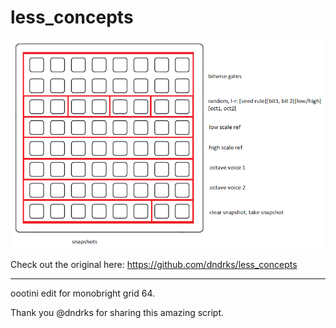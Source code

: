 # less_concepts

![less concepts edit for monobright grid 64](l_c64.png)

Check out the original here: https://github.com/dndrks/less_concepts

***

oootini edit for monobright grid 64.

Thank you @dndrks for sharing this amazing script.
